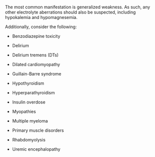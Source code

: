 The most common manifestation is generalized weakness. As such, any other electrolyte aberrations should also be suspected, including hypokalemia and hypomagnesemia.

Additionally, consider the following:

- Benzodiazepine toxicity

- Delirium

- Delirium tremens (DTs)

- Dilated cardiomyopathy

- Guillain-Barre syndrome

- Hypothyroidism

- Hyperparathyroidism

- Insulin overdose

- Myopathies

- Multiple myeloma

- Primary muscle disorders

- Rhabdomyolysis

- Uremic encephalopathy